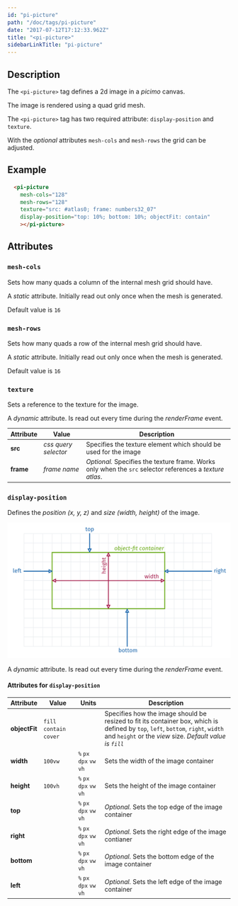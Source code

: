 ```yaml
---
id: "pi-picture"
path: "/doc/tags/pi-picture"
date: "2017-07-12T17:12:33.962Z"
title: "<pi-picture>"
sidebarLinkTitle: "pi-picture"
---
```


## Description

The `<pi-picture>` tag defines a 2d image in a *picimo* canvas.

The image is rendered using a quad grid mesh.

The `<pi-picture>` tag has two required attribute: `display-position` and `texture`.

With the *optional* attributes `mesh-cols` and `mesh-rows` the grid can be adjusted.


## Example

```html
  <pi-picture
    mesh-cols="128"
    mesh-rows="128"
    texture="src: #atlas0; frame: numbers32_07"
    display-position="top: 10%; bottom: 10%; objectFit: contain"
    ></pi-picture>
```


## Attributes

### `mesh-cols`

Sets how many quads a column of the internal mesh grid should have.

A *static* attribute. Initially read out only once when the mesh is generated.

Default value is `16`


### `mesh-rows`

Sets how many quads a row of the internal mesh grid should have.

A *static* attribute. Initially read out only once when the mesh is generated.

Default value is `16`


### `texture`

Sets a reference to the texture for the image.

A *dynamic* attribute. Is read out every time during the *renderFrame* event.

| Attribute | Value | Description |
|-----------|-------|-------------|
| __src__ | *css query selector* | Specifies the texture element which should be used for the image |
| __frame__ | *frame name* | *Optional.* Specifies the texture frame. Works only when the `src` selector references a *texture atlas*. |


### `display-position`

Defines the *position (x, y, z)* and *size (width, height)* of the image.

![display-position](./display-position@2x.png)

A *dynamic* attribute. Is read out every time during the *renderFrame* event.

#### Attributes for `display-position`

| Attribute | Value | Units | Description |
|-----------|-------|-------|-------------|
| __objectFit__ | `fill` `contain` `cover` | | Specifies how the image should be resized to fit its container box, which is defined by `top`, `left`, `bottom`, `right`, `width` and `height` or the *view* size. *Default value is `fill`* |
| __width__ | `100vw` | `%` `px` `dpx` `vw` `vh` | Sets the width of the image container |
| __height__ | `100vh` | `%` `px` `dpx` `vw` `vh` | Sets the height of the image container |
| __top__ | | `%` `px` `dpx` `vw` `vh` | *Optional.* Sets the top edge of the image container |
| __right__ | | `%` `px` `dpx` `vw` `vh` | *Optional.* Sets the right edge of the image contianer |
| __bottom__ | | `%` `px` `dpx` `vw` `vh` | *Optional.* Sets the bottom edge of the image container |
| __left__ | | `%` `px` `dpx` `vw` `vh` | *Optional.* Sets the left edge of the image container |

